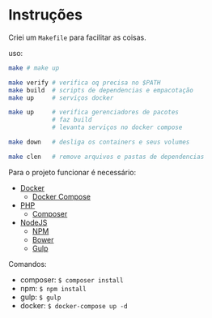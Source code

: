 
# Instruções

Criei um `Makefile` para facilitar as coisas.

uso:
```sh
make # make up

make verify # verifica oq precisa no $PATH
make build  # scripts de dependencias e empacotação
make up     # serviços docker

make up     # verifica gerenciadores de pacotes
            # faz build
            # levanta serviços no docker compose

make down   # desliga os containers e seus volumes

make clen   # remove arquivos e pastas de dependencias
```

Para o projeto funcionar é necessário:
* [Docker](https://www.docker.com/)
    * [Docker Compose](https://docs.docker.com/compose/)
* [PHP](http://php.net/)
    * [Composer](https://getcomposer.org/)
* [NodeJS](https://nodejs.org/)
    * [NPM](https://www.npmjs.com/)
    * [Bower](https://bower.io/)
    * [Gulp](http://gulpjs.com/)

Comandos:
* composer: `$ composer install`
* npm: `$ npm install`
* gulp: `$ gulp`
* docker: `$ docker-compose up -d`
